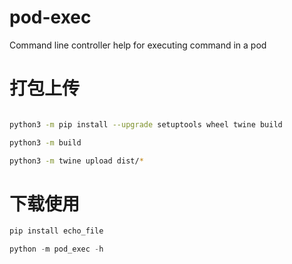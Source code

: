 # pod-exec

Command line controller help for executing command in a pod

# 打包上传
```bash

python3 -m pip install --upgrade setuptools wheel twine build

python3 -m build

python3 -m twine upload dist/*
```
# 下载使用
```bash
pip install echo_file
```
```python
python -m pod_exec -h
```